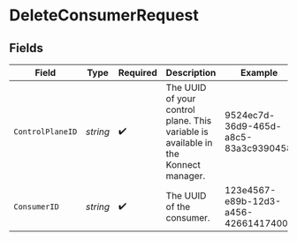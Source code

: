 # DeleteConsumerRequest


## Fields

| Field                                                                              | Type                                                                               | Required                                                                           | Description                                                                        | Example                                                                            |
| ---------------------------------------------------------------------------------- | ---------------------------------------------------------------------------------- | ---------------------------------------------------------------------------------- | ---------------------------------------------------------------------------------- | ---------------------------------------------------------------------------------- |
| `ControlPlaneID`                                                                   | *string*                                                                           | :heavy_check_mark:                                                                 | The UUID of your control plane. This variable is available in the Konnect manager. | 9524ec7d-36d9-465d-a8c5-83a3c9390458                                               |
| `ConsumerID`                                                                       | *string*                                                                           | :heavy_check_mark:                                                                 | The UUID of the consumer.                                                          | 123e4567-e89b-12d3-a456-426614174000                                               |